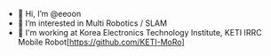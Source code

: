 - 👋 Hi, I’m @eeoon 
- 👀 I’m interested in Multi Robotics / SLAM
- 🌱 I'm working at Korea Electronics Technology Institute, KETI IRRC Mobile Robot[https://github.com/KETI-MoRo]
  
<!--
- 💞️ I’m looking to collaborate on ...
- 📫 How to reach me ...
- 😄 Pronouns: ...
- ⚡ Fun fact: ...
-->
<!---
kyu8456/kyu8456 is a ✨ special ✨ repository because its `README.md` (this file) appears on your GitHub profile.
You can click the Preview link to take a look at your changes.
--->

<!-- ![Anurag's GitHub stats](https://github-readme-stats.vercel.app/api?username=eeoon&show_icons=true&theme=radical) -->
